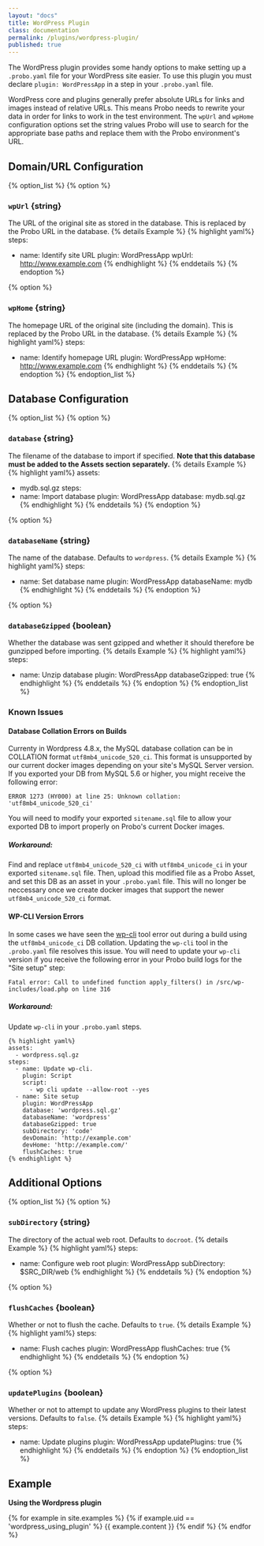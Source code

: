 ```yaml
---
layout: "docs"
title: WordPress Plugin
class: documentation
permalink: /plugins/wordpress-plugin/
published: true
---
```


The WordPress plugin provides some handy options to make setting up a `.probo.yaml` file for your WordPress site easier. To use this plugin you must declare `plugin: WordPressApp` in a step in your `.probo.yaml` file.

WordPress core and plugins generally prefer absolute URLs for links and images instead of relative URLs. This means Probo needs to rewrite your data in order for links to work in the test environment. The `wpUrl` and `wpHome` configuration options set the string values Probo will use to search for the appropriate base paths and replace them with the Probo environment's URL.

## Domain/URL Configuration

{% option_list %}
{% option %}
### `wpUrl` {string}
The URL of the original site as stored in the database. This is replaced by the Probo URL in the database.
{% details Example %}
{% highlight yaml%}
steps:
  - name: Identify site URL
    plugin: WordPressApp
    wpUrl: http://www.example.com
{% endhighlight %}
{% enddetails %}
{% endoption %}

{% option %}
### `wpHome` {string}
The homepage URL of the original site (including the domain). This is replaced by the Probo URL in the database.
{% details Example %}
{% highlight yaml%}
steps:
  - name: Identify homepage URL
    plugin: WordPressApp
    wpHome: http://www.example.com
{% endhighlight %}
{% enddetails %}
{% endoption %}
{% endoption_list %}

## Database Configuration

{% option_list %}
{% option %}
### `database` {string}
The filename of the database to import if specified. **Note that this database must be added to the Assets section separately.**
{% details Example %}
{% highlight yaml%}
assets:
  - mydb.sql.gz
steps:
  - name: Import database
    plugin: WordPressApp
    database: mydb.sql.gz
{% endhighlight %}
{% enddetails %}
{% endoption %}

{% option %}
### `databaseName` {string}
The name of the database. Defaults to `wordpress`.
{% details Example %}
{% highlight yaml%}
steps:
  - name: Set database name
    plugin: WordPressApp
    databaseName: mydb
{% endhighlight %}
{% enddetails %}
{% endoption %}

{% option %}
### `databaseGzipped` {boolean}
Whether the database was sent gzipped and whether it should therefore be gunzipped before importing.
{% details Example %}
{% highlight yaml%}
steps:
  - name: Unzip database
    plugin: WordPressApp
    databaseGzipped: true
{% endhighlight %}
{% enddetails %}
{% endoption %}
{% endoption_list %}

### Known Issues

#### Database Collation Errors on Builds
Currenty in Wordpress 4.8.x, the MySQL database collation can be in COLLATION format `utf8mb4_unicode_520_ci`. This format is unsupported by our current docker images depending on your site's MySQL Server version. If you exported your DB from MySQL 5.6 or higher, you might receive the following error:

    ERROR 1273 (HY000) at line 25: Unknown collation: 'utf8mb4_unicode_520_ci'

You will need to modify your exported `sitename.sql` file to allow your exported DB to import properly on Probo's current Docker images.

##### Workaround:

Find and replace `utf8mb4_unicode_520_ci` with `utf8mb4_unicode_ci` in your exported `sitename.sql` file. Then, upload this modified file as a Probo Asset, and set this DB as an asset in  your `.probo.yaml` file. This will no longer be neccessary once we create docker images that support the newer `utf8mb4_unicode_520_ci` format.

#### WP-CLI Version Errors
In some cases we have seen the [wp-cli](http://wp-cli.org/) tool error out during a build using the `utf8mb4_unicode_ci` DB collation. Updating the `wp-cli` tool in the `.probo.yaml` file resolves this issue. You will need to update your `wp-cli` version if you receive the following error in your Probo build logs for the "Site setup" step:

    Fatal error: Call to undefined function apply_filters() in /src/wp-includes/load.php on line 316

##### Workaround:

Update `wp-cli` in your `.probo.yaml` steps.

    {% highlight yaml%}
    assets:
      - wordpress.sql.gz
    steps:
      - name: Update wp-cli.
        plugin: Script
        script:
          - wp cli update --allow-root --yes
      - name: Site setup
        plugin: WordPressApp
        database: 'wordpress.sql.gz'
        databaseName: 'wordpress'
        databaseGzipped: true
        subDirectory: 'code'
        devDomain: 'http://example.com'
        devHome: 'http://example.com/'
        flushCaches: true
    {% endhighlight %}

## Additional Options

{% option_list %}
{% option %}
### `subDirectory` {string}
The directory of the actual web root. Defaults to `docroot`.
{% details Example %}
{% highlight yaml%}
steps:
  - name: Configure web root
    plugin: WordPressApp
    subDirectory: $SRC_DIR/web
{% endhighlight %}
{% enddetails %}
{% endoption %}

{% option %}
### `flushCaches` {boolean}
Whether or not to flush the cache. Defaults to `true`.
{% details Example %}
{% highlight yaml%}
steps:
  - name: Flush caches
    plugin: WordPressApp
    flushCaches: true
{% endhighlight %}
{% enddetails %}
{% endoption %}

{% option %}
### `updatePlugins` {boolean}
Whether or not to attempt to update any WordPress plugins to their latest versions. Defaults to `false`.
{% details Example %}
{% highlight yaml%}
steps:
  - name: Update plugins
    plugin: WordPressApp
    updatePlugins: true
{% endhighlight %}
{% enddetails %}
{% endoption %}
{% endoption_list %}

## Example

**Using the Wordpress plugin**

{% for example in site.examples %}
{% if example.uid == 'wordpress_using_plugin' %}
  {{ example.content }}
{% endif %}
{% endfor %}
